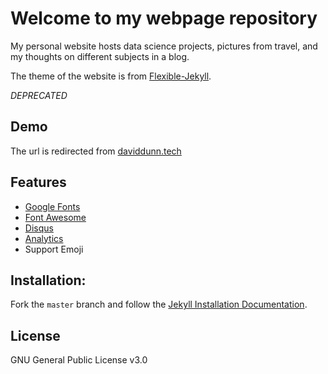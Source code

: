 # Welcome to my webpage repository

My personal website hosts data science projects, pictures from travel, and my thoughts on different subjects in a blog.

The theme of the website is from [Flexible-Jekyll](https://github.com/artemsheludko/flexible-jekyll).

*DEPRECATED*

## Demo

The url is redirected from [daviddunn.tech](daviddunn.tech)

## Features

- [Google Fonts](https://fonts.google.com/)
- [Font Awesome](http://fontawesome.io/)
- [Disqus](https://disqus.com/)
- [Analytics](https://analytics.google.com/analytics/web/)
- Support Emoji

## Installation:

Fork the ``master`` branch and follow the [Jekyll Installation Documentation](https://jekyllrb.com/docs/installation/).

## License

GNU General Public License v3.0
